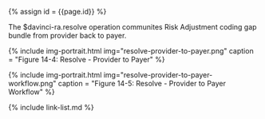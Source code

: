 
{% assign id = {{page.id}} %}

<div class="bg-info" markdown="1">

The $davinci-ra.resolve operation communites Risk Adjustment coding gap bundle from provider back to payer. 

{% include img-portrait.html img="resolve-provider-to-payer.png" caption = "Figure 14-4: Resolve - Provider to Payer" %}

{% include img-portrait.html img="resolve-provider-to-payer-workflow.png" caption = "Figure 14-5: Resolve - Provider to Payer Workflow" %}

</div>
{% include link-list.md %}
